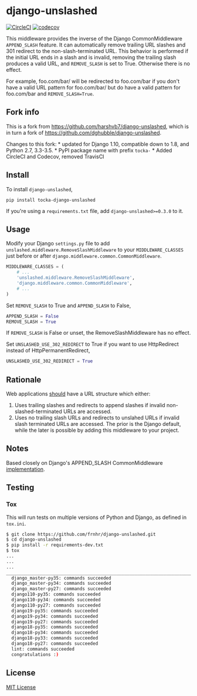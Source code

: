 # django-unslashed

[![CircleCI](https://circleci.com/gh/frnhr/django-unslashed/tree/master.svg?style=shield)](https://circleci.com/gh/frnhr/django-unslashed/tree/master)
[![codecov](https://codecov.io/gh/frnhr/django-unslashed/branch/master/graph/badge.svg)](https://codecov.io/gh/frnhr/django-unslashed)

This middleware provides the inverse of the Django CommonMiddleware `APPEND_SLASH` feature. It can automatically remove trailing URL slashes and 301 redirect to the non-slash-terminated URL. This behavior is performed if the initial URL ends in a slash and is invalid, removing the trailing slash produces a valid URL, and `REMOVE_SLASH` is set to True. Otherwise there is no effect.

For example, foo.com/bar/ will be redirected to foo.com/bar if you don't have a valid URL pattern for foo.com/bar/ but do have a valid pattern for foo.com/bar and `REMOVE_SLASH=True`.


## Fork info

This is a fork from https://github.com/harshvb7/django-unslashed, which is in turn a fork of https://github.com/dghubble/django-unslashed.

Changes to this fork:
    * updated for Django 1.10, compatible down to 1.8, and Python 2.7, 3.3-3.5.
    * PyPI package name with prefix `tocka-`
    * Added CircleCI and Codecov, removed TravisCI    


## Install

To install `django-unslashed`,

```
pip install tocka-django-unslashed
```

If you're using a `requirements.txt` file, add `django-unslashed>=0.3.0` to it.


## Usage

Modify your Django `settings.py` file to add `unslashed.middleware.RemoveSlashMiddleware`
to your `MIDDLEWARE_CLASSES` just before or after `django.middleware.common.CommonMiddleware`.

```python
MIDDLEWARE_CLASSES = (
    # ...
    'unslashed.middleware.RemoveSlashMiddleware',
    'django.middleware.common.CommonMiddleware',
    # ...
)
```

Set `REMOVE_SLASH` to True and `APPEND_SLASH` to False,

```python
APPEND_SLASH = False
REMOVE_SLASH = True
```

If `REMOVE_SLASH` is False or unset, the RemoveSlashMiddleware has no effect.


Set `UNSLASHED_USE_302_REDIRECT` to True if you want to use HttpRedirect instead of HttpPermanentRedirect,

```python
UNSLASHED_USE_302_REDIRECT = True
```

## Rationale

Web applications [should](http://googlewebmastercentral.blogspot.com/2010/04/to-slash-or-not-to-slash.html) have a URL structure which either:

1. Uses trailing slashes and redirects to append slashes if invalid non-slashed-terminated URLs are accessed.
2. Uses no trailing slash URLs and redirects to unslahed URLs if invalid slash terminated URLs are accessed. The prior is the Django default, while the later is possible by adding this middleware to your project.


## Notes

Based closely on Django's APPEND_SLASH CommonMiddleware [implementation](https://github.com/django/django/blob/master/django/middleware/common.py).


## Testing

### Tox

This will run tests on multiple versions of Python and Django, as defined in `tox.ini`.

```bash
$ git clone https://github.com/frnhr/django-unslashed.git
$ cd django-unslashed
$ pip install -r requirements-dev.txt
$ tox
...
...
...
________________________________________________________________________________________________________ summary _________________________________________________________________________________________________________
  django_master-py35: commands succeeded
  django_master-py34: commands succeeded
  django_master-py27: commands succeeded
  django110-py35: commands succeeded
  django110-py34: commands succeeded
  django110-py27: commands succeeded
  django19-py35: commands succeeded
  django19-py34: commands succeeded
  django19-py27: commands succeeded
  django18-py35: commands succeeded
  django18-py34: commands succeeded
  django18-py33: commands succeeded
  django18-py27: commands succeeded
  lint: commands succeeded
  congratulations :)
```


## License

[MIT License](LICENSE)
